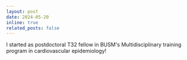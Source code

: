 ```yaml
---
layout: post
date: 2024-05-20
inline: true
related_posts: false
---
```


I started as postdoctoral T32 fellow in BUSM's Multidisciplinary training program in cardiovascular epidemiology! 
